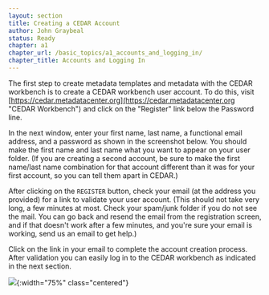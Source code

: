 ```yaml
---
layout: section
title: Creating a CEDAR Account
author: John Graybeal
status: Ready
chapter: a1
chapter_url: /basic_topics/a1_accounts_and_logging_in/
chapter_title: Accounts and Logging In
---
```


The first step to create metadata templates and metadata with the CEDAR workbench is to create a CEDAR workbench user account. To do this, visit [https://cedar.metadatacenter.org](https://cedar.metadatacenter.org "CEDAR Workbench") and click on the "Register" link below the Password line. 

In the next window, enter your first name, last name, a functional email address, 
and a password as shown in the screenshot below. You should make the first name and last name 
what you want to appear on your user folder. 
(If you are creating a second account, be sure to make the first name/last name 
combination for that account different than it was for your first account,
so you can tell them apart in CEDAR.) 

After clicking on the `REGISTER` button, check your email (at the address you provided) 
for a link to validate your user account. 
(This should not take very long, a few minutes at most. 
Check your spam/junk folder if you do not see the mail.
You can go back and resend the email from the registration screen,
and if that doesn't work after a few minutes, and you're sure your email is working,
send us an email to get help.)

Click on the link in your email to complete the account creation process. 
After validation you can easily log in to the CEDAR workbench as indicated in the next section.


![](https://github.com/metadatacenter/cedar-manual/raw/master/docs/assets/imgs/create_account1.png){:width="75%" class="centered"}
